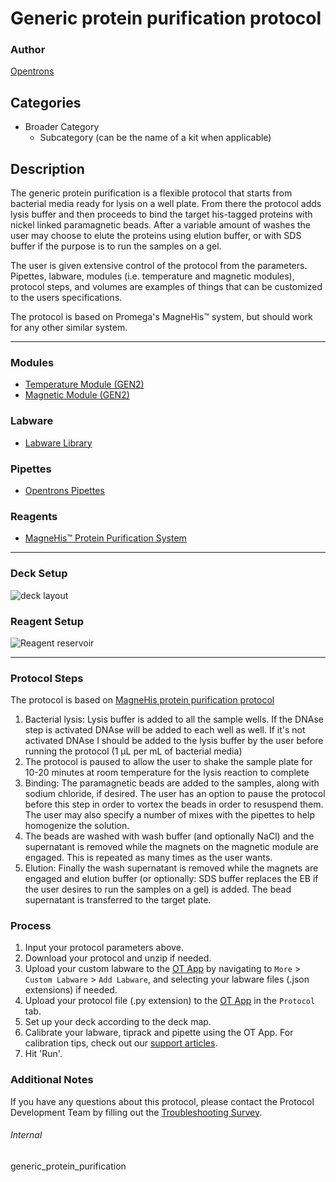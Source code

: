 # Generic protein purification protocol

### Author
[Opentrons](https://opentrons.com/)

## Categories
* Broader Category
	* Subcategory (can be the name of a kit when applicable)

## Description

The generic protein purification is a flexible protocol that starts from bacterial
media ready for lysis on a well plate. From there the protocol adds lysis buffer
and then proceeds to bind the target his-tagged proteins with nickel linked paramagnetic beads. After a variable amount of washes the user may choose to
elute the proteins using elution buffer, or with SDS buffer if the purpose is to
run the samples on a gel.

The user is given extensive control of the protocol from the parameters. Pipettes, labware, modules (i.e. temperature and magnetic modules), protocol steps, and volumes are examples of things that can be customized to the users specifications.

The protocol is based on Promega's MagneHis™ system, but should work for any other similar system.

---

### Modules
* [Temperature Module (GEN2)](https://shop.opentrons.com/collections/hardware-modules/products/tempdeck)
* [Magnetic Module (GEN2)](https://shop.opentrons.com/collections/hardware-modules/products/magdeck)

### Labware
* [Labware Library](https://labware.opentrons.com/)

### Pipettes
* [Opentrons Pipettes](https://opentrons.com/pipettes/)

### Reagents
* [MagneHis™ Protein Purification System](https://www.promega.com/products/protein-purification/protein-purification-kits/magnehis-protein-purification-system/?catNum=V8500#protocols)

---

### Deck Setup
![deck layout](https://opentrons-protocol-library-website.s3.amazonaws.com/custom-README-images/generic_protein_purification/deck.jpg)

### Reagent Setup
![Reagent reservoir](https://opentrons-protocol-library-website.s3.amazonaws.com/custom-README-images/generic_protein_purification/deck.jpg)

---

### Protocol Steps
The protocol is based on [MagneHis protein purification protocol](https://www.promega.com/-/media/files/resources/protocols/technical-manuals/0/magnehis-protein-purification-system-protocol.pdf?rev=cbf49f7cf6fa4696b965c92c1f8e9c72&sc_lang=en)
1. Bacterial lysis: Lysis buffer is added to all the sample wells. If the DNAse step is activated DNAse will be added to each well as well. If it's not activated DNAse I should be added to the lysis buffer by the user before running the protocol (1 µL per mL of bacterial media)
2. The protocol is paused to allow the user to shake the sample plate for 10-20 minutes at room temperature for the lysis reaction to complete
3. Binding: The paramagnetic beads are added to the samples, along with sodium chloride, if desired. The user has an option to pause the protocol before this step in order to vortex the beads in order to resuspend them. The user may also specify a number of mixes with the pipettes to help homogenize the solution.
4. The beads are washed with wash buffer (and optionally NaCl) and the supernatant is removed while the magnets on the magnetic module are engaged. This is repeated as many times as the user wants.
5. Elution: Finally the wash supernatant is removed while the magnets are engaged and elution buffer (or optionally: SDS buffer replaces the EB if the user desires to run the samples on a gel) is added. The bead supernatant is transferred to the target plate.

### Process
1. Input your protocol parameters above.
2. Download your protocol and unzip if needed.
3. Upload your custom labware to the [OT App](https://opentrons.com/ot-app) by navigating to `More` > `Custom Labware` > `Add Labware`, and selecting your labware files (.json extensions) if needed.
4. Upload your protocol file (.py extension) to the [OT App](https://opentrons.com/ot-app) in the `Protocol` tab.
5. Set up your deck according to the deck map.
6. Calibrate your labware, tiprack and pipette using the OT App. For calibration tips, check out our [support articles](https://support.opentrons.com/en/collections/1559720-guide-for-getting-started-with-the-ot-2).
7. Hit 'Run'.

### Additional Notes
If you have any questions about this protocol, please contact the Protocol Development Team by filling out the [Troubleshooting Survey](https://protocol-troubleshooting.paperform.co/).

###### Internal
generic_protein_purification

